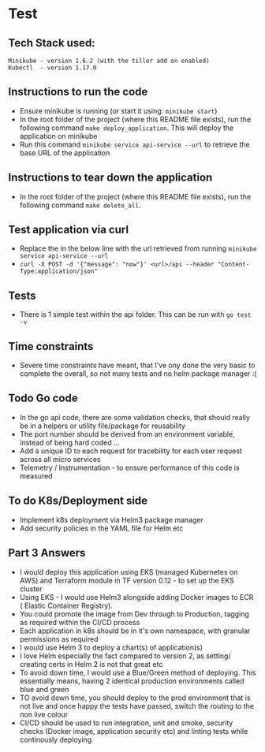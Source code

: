 # Test

## Tech Stack used:
  ```
  Minikube - version 1.6.2 (with the tiller add on enabled)
  Kubectl  - version 1.17.0
  ```

## Instructions to run the code
* Ensure minikube is running (or start it using: `minikube start`)
* In the root folder of the project (where this README file exists), run the following command `make deploy_application`. This will deploy the application on minikube
* Run this command `minikube service api-service --url` to retrieve the base URL of the application

## Instructions to tear down the application
* In the root folder of the project (where this README file exists), run the following command `make delete_all`.

## Test application via curl
* Replace the <url> in the below line with the url retrieved from running `minikube service api-service --url`
* `curl -X POST -d '{"message": "now"}' <url>/api --header "Content-Type:application/json"`

## Tests
* There is 1 simple test within the api folder. This can be run with `go test -v`


## Time constraints
* Severe time constraints have meant, that I've ony done the very basic to complete the overall, so not many tests and no helm package manager :(


## Todo Go code
* In the go api code, there are some validation checks, that should really be in a helpers or utility file/package for reusability
* The port number should be derived from an environment variable, instead of being hard coded ...
* Add a unique ID to each request for tracebility for each user request across all micro services
* Telemetry / Instrumentation - to ensure performance of this code is measured


## To do K8s/Deployment side
* Implement k8s deployment via Helm3 package manager
* Add security policies in the YAML file for Helm etc


## Part 3 Answers
* I would deploy this application using EKS (managed Kubernetes on AWS) and Terraform module in TF version 0.12 - to set up the EKS cluster
* Using EKS - I would use Helm3 alongside adding Docker images to ECR ( Elastic Container Registry). 
* You could promote the image from Dev through to Production, tagging as required within the CI/CD process
* Each application in k8s should be in it's own namespace, with granular permissions as required
* I would use Helm 3 to deploy a chart(s) of application(s)
* I love Helm especially the fact compared to version 2, as setting/ creating certs in Helm 2 is not that great etc
* To avoid down time, I would use a Blue/Green method of deploying. This essentially means, having 2 identical production environments called blue and green
* TO avoid down time, you should deploy to the prod environment that is not live and once happy the tests have passed, switch the routing to the non live colour
* CI/CD should be used to run integration, unit and smoke, security checks (Docker image, application security etc) and linting tests while continously deploying

